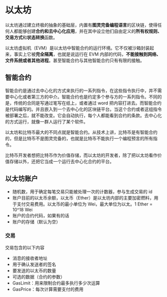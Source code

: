 # 以太坊

以太坊通过建立终极的抽象的基础层，内置有**图灵完备编程语言**的区块链，使得任何人都能够创建**合约和去中心化应用**，并在其中设立他们自由定义的**所有权规则、交易方式**和**状态转换**函数。

以太坊虚拟机（EVM）是以太坊中智能合约的运行环境。它不仅被沙箱封装起来，事实上它被**完全隔离**，也就是说运行在 EVM 内部的代码，**不能接触到网络、文件系统或者其他进程**。甚至智能合约与其他智能合约只有有限的接触。

## 智能合约

智能合约是通过去中心化的方式来执行的一系列指令，在这些指令执行中，并不需要中心化或者第三方的中介。智能合约也是约定多个参与方的一系列指令。不同的是，传统的合同是写通过笔写在纸上，或者通过 word 把内容打进去。而智能合约是代码编写的。并且嵌入到一个去中心化的区块链平台。当这个合约或者这组指令被部署之后，就不能改变。它会自动执行，每个人都能看到合约的条款。去中心化的方式运行，就像一群人运行了某个软件。

以太坊和比特币最大的不同点就是智能合约。从技术上讲，比特币是有智能合约的，但是比特币不是图灵完备的，也就是比特币不能执行一个编程预言的所有指令。

比特币开发者想把比特币作为价值存储，而以太坊的开发者，除了把以太坊看作价值存储以外，还把它当成一个运行去中心化合约的平台。

## 以太坊账户

- 随机数，用于确定每笔交易只能被处理一次的计数器，参与生成交易的 id
- 账户目前的以太币余额，以太币（Ether）是以太坊内部的主要加密燃料，用于支付交易费用。以太币的最小单位为 Wei，最大单位为以太。1 Ether = 10^18 Wei
- 账户的合约代码，如果有的话
- 账户的存储（默认为空）

### 交易

交易包含的以下内容

- 消息的接收者地址
- 用于确认发送者的签名
- 要发送的以太币的数量
- 可选的数据（合约的参数）
- GasLimit：用来限制合约最多执行多少次运算
- GasPrice：每次计算需要支付的费用
